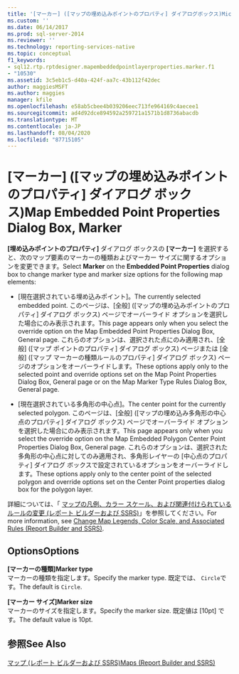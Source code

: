 ```yaml
---
title: '[マーカー] ([マップの埋め込みポイントのプロパティ] ダイアログボックス)Microsoft Docs'
ms.custom: ''
ms.date: 06/14/2017
ms.prod: sql-server-2014
ms.reviewer: ''
ms.technology: reporting-services-native
ms.topic: conceptual
f1_keywords:
- sql12.rtp.rptdesigner.mapembeddedpointlayerproperties.marker.f1
- "10530"
ms.assetid: 3c5eb1c5-d40a-424f-aa7c-43b112f42dec
author: maggiesMSFT
ms.author: maggies
manager: kfile
ms.openlocfilehash: e58ab5cbee4b039206eec713fe964169c4aecee1
ms.sourcegitcommit: ad4d92dce894592a259721a1571b1d8736abacdb
ms.translationtype: MT
ms.contentlocale: ja-JP
ms.lasthandoff: 08/04/2020
ms.locfileid: "87715105"
---
```

# <a name="map-embedded-point-properties-dialog-box-marker"></a><span data-ttu-id="8f043-102">[マーカー] ([マップの埋め込みポイントのプロパティ] ダイアログ ボックス)</span><span class="sxs-lookup"><span data-stu-id="8f043-102">Map Embedded Point Properties Dialog Box, Marker</span></span>
  <span data-ttu-id="8f043-103">**[埋め込みポイントのプロパティ]** ダイアログ ボックスの **[マーカー]** を選択すると、次のマップ要素のマーカーの種類およびマーカー サイズに関するオプションを変更できます。</span><span class="sxs-lookup"><span data-stu-id="8f043-103">Select **Marker** on the **Embedded Point Properties** dialog box to change marker type and marker size options for the following map elements:</span></span>  
  
-   <span data-ttu-id="8f043-104">[現在選択されている埋め込みポイント]。</span><span class="sxs-lookup"><span data-stu-id="8f043-104">The currently selected embedded point.</span></span> <span data-ttu-id="8f043-105">このページは、[全般] ([マップの埋め込みポイントのプロパティ] ダイアログ ボックス) ページでオーバーライド オプションを選択した場合にのみ表示されます。</span><span class="sxs-lookup"><span data-stu-id="8f043-105">This page appears only when you select the override option on the Map Embedded Point Properties Dialog Box, General page.</span></span> <span data-ttu-id="8f043-106">これらのオプションは、選択された点にのみ適用され、[全般] ([マップ ポイントのプロパティ] ダイアログ ボックス) ページまたは [全般] ([マップ マーカーの種類ルールのプロパティ] ダイアログ ボックス) ページのオプションをオーバーライドします。</span><span class="sxs-lookup"><span data-stu-id="8f043-106">These options apply only to the selected point and override options set on the Map Point Properties Dialog Box, General page or on the Map Marker Type Rules Dialog Box, General page.</span></span>  
  
-   <span data-ttu-id="8f043-107">[現在選択されている多角形の中心点]。</span><span class="sxs-lookup"><span data-stu-id="8f043-107">The center point for the currently selected polygon.</span></span> <span data-ttu-id="8f043-108">このページは、[全般] ([マップの埋め込み多角形の中心点のプロパティ] ダイアログ ボックス) ページでオーバーライド オプションを選択した場合にのみ表示されます。</span><span class="sxs-lookup"><span data-stu-id="8f043-108">This page appears only when you select the override option on the Map Embedded Polygon Center Point Properties Dialog Box, General page.</span></span> <span data-ttu-id="8f043-109">これらのオプションは、選択された多角形の中心点に対してのみ適用され、多角形レイヤーの [中心点のプロパティ] ダイアログ ボックスで設定されているオプションをオーバーライドします。</span><span class="sxs-lookup"><span data-stu-id="8f043-109">These options apply only to the center point of the selected polygon and override options set on the Center Point properties dialog box for the polygon layer.</span></span>  
  
 <span data-ttu-id="8f043-110">詳細については、「 [マップの凡例、カラー スケール、および関連付けられているルールの変更 &#40;レポート ビルダーおよび SSRS&#41;](report-design/change-map-legends-color-scale-and-associated-rules-report-builder-and-ssrs.md)」を参照してください。</span><span class="sxs-lookup"><span data-stu-id="8f043-110">For more information, see [Change Map Legends, Color Scale, and Associated Rules &#40;Report Builder and SSRS&#41;](report-design/change-map-legends-color-scale-and-associated-rules-report-builder-and-ssrs.md).</span></span>  
  
## <a name="options"></a><span data-ttu-id="8f043-111">Options</span><span class="sxs-lookup"><span data-stu-id="8f043-111">Options</span></span>  
 <span data-ttu-id="8f043-112">**[マーカーの種類]**</span><span class="sxs-lookup"><span data-stu-id="8f043-112">**Marker type**</span></span>  
 <span data-ttu-id="8f043-113">マーカーの種類を指定します。</span><span class="sxs-lookup"><span data-stu-id="8f043-113">Specify the marker type.</span></span> <span data-ttu-id="8f043-114">既定では、 `Circle`です。</span><span class="sxs-lookup"><span data-stu-id="8f043-114">The default is `Circle`.</span></span>  
  
 <span data-ttu-id="8f043-115">**[マーカー サイズ]**</span><span class="sxs-lookup"><span data-stu-id="8f043-115">**Marker size**</span></span>  
 <span data-ttu-id="8f043-116">マーカーのサイズを指定します。</span><span class="sxs-lookup"><span data-stu-id="8f043-116">Specify the marker size.</span></span> <span data-ttu-id="8f043-117">既定値は [10pt] です。</span><span class="sxs-lookup"><span data-stu-id="8f043-117">The default value is 10pt.</span></span>  
  
## <a name="see-also"></a><span data-ttu-id="8f043-118">参照</span><span class="sxs-lookup"><span data-stu-id="8f043-118">See Also</span></span>  
 [<span data-ttu-id="8f043-119">マップ &#40;レポート ビルダーおよび SSRS&#41;</span><span class="sxs-lookup"><span data-stu-id="8f043-119">Maps &#40;Report Builder and SSRS&#41;</span></span>](report-design/maps-report-builder-and-ssrs.md)  
  
  
